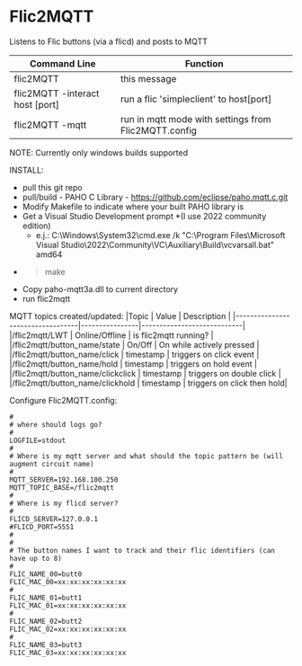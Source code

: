 # Flic2MQTT
Listens to Flic buttons (via a flicd) and posts to MQTT

|Command Line                    |Function                                            |
|--------------------------------|----------------------------------------------------|
|flic2MQTT                       |this message                                        |
|flic2MQTT -interact host [port] |run a flic 'simpleclient' to host[port]             |
|flic2MQTT -mqtt                 |run in mqtt mode with settings from Flic2MQTT.config|

NOTE:  Currently only windows builds supported

INSTALL: 
* pull this git repo 
* pull/build - PAHO C Library - https://github.com/eclipse/paho.mqtt.c.git
* Modify Makefile to indicate where your built PAHO library is
* Get a Visual Studio Development prompt 
  *(I use 2022 community edition)
  * e.j.: C:\Windows\System32\cmd.exe /k "C:\Program Files\Microsoft Visual Studio\2022\Community\VC\Auxiliary\Build\vcvarsall.bat" amd64
* > make
* Copy paho-mqtt3a.dll to current directory
* run flic2mqtt


MQTT topics created/updated:
|Topic                             | Value          | Description                |
|----------------------------------|----------------|----------------------------|
|/flic2mqtt/LWT                    | Online/Offline | is flic2mqtt running?      |
|/flic2mqtt/button_name/state      | On/Off         | On while actively pressed  |
|/flic2mqtt/button_name/click      | timestamp      | triggers on click event    |
|/flic2mqtt/button_name/hold       | timestamp      | triggers on hold event     |
|/flic2mqtt/button_name/clickclick | timestamp      | triggers on double click   |
|/flic2mqtt/button_name/clickhold  | timestamp      | triggers on click then hold|

Configure Flic2MQTT.config:
```
#
# where should logs go?
#
LOGFILE=stdout
#
# Where is my mqtt server and what should the topic pattern be (will augment circuit name)
#
MQTT_SERVER=192.168.100.250
MQTT_TOPIC_BASE=/flic2mqtt
#
# Where is my flicd server?
#
FLICD_SERVER=127.0.0.1
#FLICD_PORT=5551
#
#
# The button names I want to track and their flic identifiers (can have up to 8)
#
FLIC_NAME_00=butt0
FLIC_MAC_00=xx:xx:xx:xx:xx:xx
#
FLIC_NAME_01=butt1
FLIC_MAC_01=xx:xx:xx:xx:xx:xx
#
FLIC_NAME_02=butt2
FLIC_MAC_02=xx:xx:xx:xx:xx:xx
#
FLIC_NAME_03=butt3
FLIC_MAC_03=xx:xx:xx:xx:xx:xx
```
